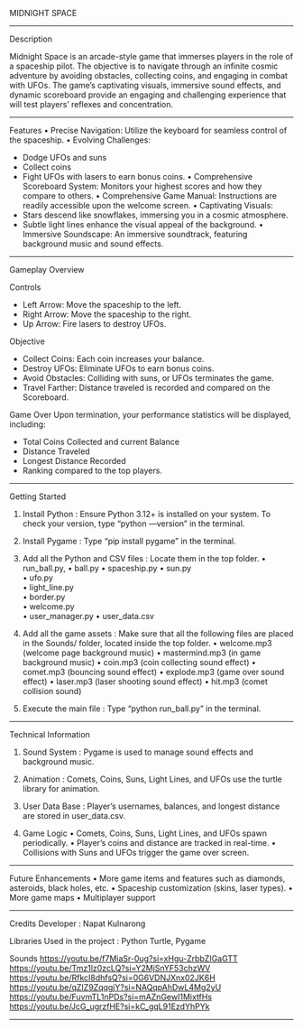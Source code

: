 MIDNIGHT SPACE
______________________________________________________________________________________________
Description

Midnight Space is an arcade-style game that immerses players in the role 
of a spaceship pilot. The objective is to navigate through an infinite 
cosmic adventure by avoiding obstacles, collecting coins, and engaging in 
combat with UFOs. The game’s captivating visuals, immersive sound effects, 
and dynamic scoreboard provide an engaging and challenging experience 
that will test players’ reflexes and concentration.
______________________________________________________________________________________________
Features
• Precise Navigation: Utilize the keyboard for seamless control of the spaceship.
• Evolving Challenges:
   - Dodge UFOs and suns
   - Collect coins
   - Fight UFOs with lasers to earn bonus coins.
• Comprehensive Scoreboard System: Monitors your highest scores and how they compare to others.
• Comprehensive Game Manual: Instructions are readily accessible upon the welcome screen.
• Captivating Visuals:
   - Stars descend like snowflakes, immersing you in a cosmic atmosphere.
   - Subtle light lines enhance the visual appeal of the background.
• Immersive Soundscape: An immersive soundtrack, featuring background music and sound effects.
______________________________________________________________________________________________
Gameplay Overview

Controls
- Left Arrow: Move the spaceship to the left.
- Right Arrow: Move the spaceship to the right.
- Up Arrow: Fire lasers to destroy UFOs.

Objective
- Collect Coins: Each coin increases your balance.
- Destroy UFOs: Eliminate UFOs to earn bonus coins.
- Avoid Obstacles: Colliding with suns, or UFOs terminates the game.
- Travel Farther: Distance traveled is recorded and compared on the Scoreboard.

Game Over
Upon termination, your performance statistics will be displayed, including:
- Total Coins Collected and current Balance
- Distance Traveled
- Longest Distance Recorded
- Ranking compared to the top players.
______________________________________________________________________________________________
Getting Started

1. Install Python : Ensure Python 3.12+ is installed on your system. 
   To check your version, type “python —version” in the terminal.

2. Install Pygame : Type “pip install pygame” in the terminal.

3. Add all the Python and CSV files : Locate them in the top folder.
    • run_ball.py, 
    • ball.py 
    • spaceship.py
    • sun.py     
    • ufo.py     
    • light_line.py     
    • border.py     
    • welcome.py     
    • user_manager.py
    • user_data.csv

4. Add all the game assets : Make sure that all the following files are placed 
   in the Sounds/ folder, located inside the top folder.
    • welcome.mp3 (welcome page background music)
    • mastermind.mp3 (in game background music)
    • coin.mp3 (coin collecting sound effect)
    • comet.mp3 (bouncing sound effect)
    • explode.mp3 (game over sound effect)
    • laser.mp3 (laser shooting sound effect)
    • hit.mp3 (comet collision sound)

5. Execute the main file : Type  “python run_ball.py”  in the terminal.
______________________________________________________________________________________________
Technical Information
1. Sound System : Pygame is used to manage sound effects and background music.

2. Animation  : Comets, Coins, Suns, Light Lines, and UFOs use the turtle library for animation.

3. User Data Base : Player’s usernames, balances, and longest distance are stored in user_data.csv.

4. Game Logic 
    • Comets, Coins, Suns, Light Lines, and UFOs spawn periodically.
    • Player’s coins and distance are tracked in real-time.
    • Collisions with Suns and UFOs trigger the game over screen.
______________________________________________________________________________________________
Future Enhancements
  • More game items and features such as diamonds, asteroids, black holes, etc.
  • Spaceship customization (skins, laser types).
  • More game maps
  • Multiplayer support
______________________________________________________________________________________________
Credits
Developer : Napat Kulnarong   

Libraries Used in the project : Python Turtle, Pygame

Sounds
https://youtu.be/f7MiaSr-0ug?si=xHgu-ZrbbZIGaGTT
https://youtu.be/Tmz1lz0zcLQ?si=Y2MjSnYF53chzWV
https://youtu.be/RfkcI8dhfsQ?si=0G6VDNJXnx02JK6H
https://youtu.be/qZIZ9ZqqgjY?si=NAQqpAhDwL4Mg2yU
https://youtu.be/FuvmTL1nPDs?si=mAZnGewI1MixtfHs
https://youtu.be/JcG_ugrzfHE?si=kC_gqL91EzdYhPYk
______________________________________________________________________________________________

